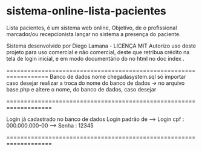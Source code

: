 # sistema-online-lista-pacientes
Lista pacientes, é um sistema web online, Objetivo, de o profissional marcador/ou recepcionista lançar no sistema a presença do paciente.

Sistema desenvolvido por Diego Lamana - LICENÇA MIT Autorizo uso deste projeto para uso comercial e não comercial,
deste que retribua crédito na tela de login inicial, e em modo documentário do no html no doc index .

==================================================================
Banco de dados  nome   chegadasystem.sql só importar 
caso desejar realizar a troca do nome do banco de dados -> no arquivo base.php e altere o nome, do banco de dados,
caso desejar 

===================================================================

Login já cadastrado no banco de dados 
  Login padrão de 
--> Login cpf : 000.000.000-00
--> Senha : 12345

===================================================================


